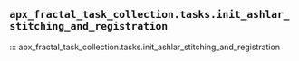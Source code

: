## `apx_fractal_task_collection.tasks.init_ashlar_stitching_and_registration`

::: apx_fractal_task_collection.tasks.init_ashlar_stitching_and_registration

